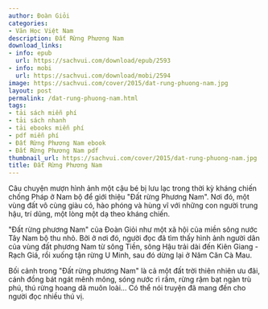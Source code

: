 ```yaml
---
author: Đoàn Giỏi
categories:
- Văn Học Việt Nam
description: Đất Rừng Phương Nam
download_links:
- info: epub
  url: https://sachvui.com/download/epub/2593
- info: mobi
  url: https://sachvui.com/download/mobi/2594
image: https://sachvui.com/cover/2015/dat-rung-phuong-nam.jpg
layout: post
permalink: /dat-rung-phuong-nam.html
tags:
- tải sách miễn phí
- tải sách nhanh
- tải ebooks miễn phí
- pdf miễn phí
- Đất Rừng Phương Nam ebook
- Đất Rừng Phương Nam pdf
thumbnail_url: https://sachvui.com/cover/2015/dat-rung-phuong-nam.jpg
title: Đất Rừng Phương Nam
---
```


 <div class="item-desc text-justify"> <p>Câu chuyện mượn hình ảnh một cậu bé bị lưu lạc trong thời kỳ kháng chiến chống Pháp ở Nam bộ để giới thiệu "Đất rừng Phương Nam". Nơi đó, một vùng đất vô cùng giàu có, hào phóng và hùng vĩ với những con người trung hậu, trí dũng, một lòng một dạ theo kháng chiến.</p><p>"Đất rừng phương Nam" của Đoàn Giỏi như một xã hội của miền sông nước Tây Nam bộ thu nhỏ. Bởi ở nơi đó, người đọc đã tìm thấy hình ảnh người dân của vùng đất phương Nam từ sông Tiền, sông Hậu trải dài đến Kiên Giang - Rạch Giá, rồi xuống tận rừng U Minh, sau đó dừng lại ở Năm Căn Cà Mau.</p><p>Bối cảnh trong "Đất rừng phương Nam" là cả một đất trời thiên nhiên ưu đãi, cánh đồng bát ngát mênh mông, sóng nước rì rầm, rừng rậm bạt ngàn trù phú, thú rừng hoang dã muôn loài... Có thể nói truyện đã mang đến cho người đọc nhiều thú vị.</p> </div>